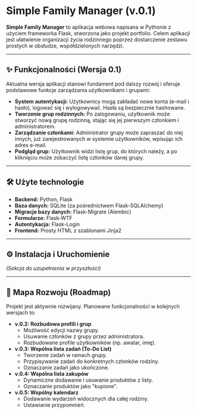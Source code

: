 # Simple Family Manager (v.0.1)

**Simple Family Manager** to aplikacja webowa napisana w Pythonie z użyciem frameworka Flask, stworzona jako projekt portfolio. Celem aplikacji jest ułatwienie organizacji życia rodzinnego poprzez dostarczenie zestawu prostych w obsłudze, współdzielonych narzędzi.

---

## ✨ Funkcjonalności (Wersja 0.1)

Aktualna wersja aplikacji stanowi fundament pod dalszy rozwój i oferuje podstawowe funkcje zarządzania użytkownikami i grupami:

* **System autentykacji:** Użytkownicy mogą zakładać nowe konta (e-mail i hasło), logować się i wylogowywać. Hasła są bezpiecznie hashowane.
* **Tworzenie grup rodzinnych:** Po zalogowaniu, użytkownik może stworzyć nową grupę rodzinną, stając się jej pierwszym członkiem i administratorem.
* **Zarządzanie członkami:** Administrator grupy może zapraszać do niej innych, już zarejestrowanych w systemie użytkowników, wpisując ich adres e-mail.
* **Podgląd grup:** Użytkownik widzi listę grup, do których należy, a po kliknięciu może zobaczyć listę członków danej grupy.

---

## 🛠️ Użyte technologie

* **Backend:** Python, Flask
* **Baza danych:** SQLite (za pośrednictwem Flask-SQLAlchemy)
* **Migracje bazy danych:** Flask-Migrate (Alembic)
* **Formularze:** Flask-WTF
* **Autentykacja:** Flask-Login
* **Frontend:** Prosty HTML z szablonami Jinja2

---

## ⚙️ Instalacja i Uruchomienie

*(Sekcja do uzupełnienia w przyszłości)*

---

## 🚀 Mapa Rozwoju (Roadmap)

Projekt jest aktywnie rozwijany. Planowane funkcjonalności w kolejnych wersjach to:

* **v.0.2: Rozbudowa profili i grup**
    * Możliwość edycji nazwy grupy.
    * Usuwanie członków z grupy przez administratora.
    * Rozbudowane profile użytkowników (np. awatar, imię).
* **v.0.3: Wspólna lista zadań (To-Do List)**
    * Tworzenie zadań w ramach grupy.
    * Przypisywanie zadań do konkretnych członków rodziny.
    * Oznaczanie zadań jako ukończone.
* **v.0.4: Wspólna lista zakupów**
    * Dynamiczne dodawanie i usuwanie produktów z listy.
    * Oznaczanie produktów jako "kupione".
* **v.0.5: Wspólny kalendarz**
    * Dodawanie wydarzeń widocznych dla całej rodziny.
    * Ustawianie przypomnień.